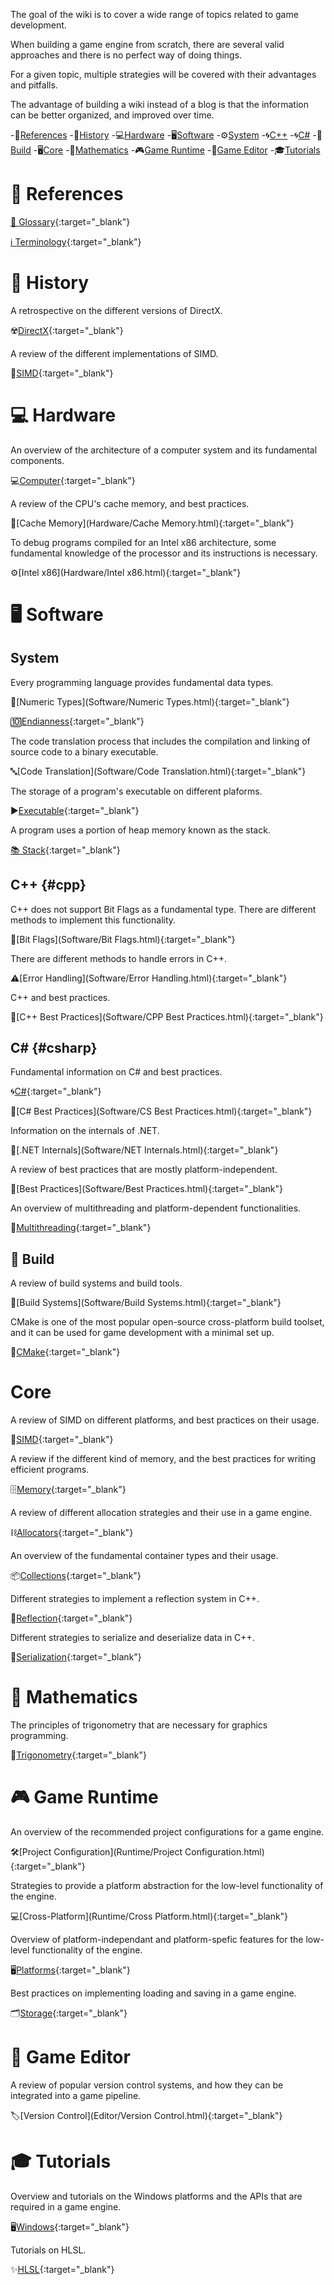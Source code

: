 The goal of the wiki is to cover a wide range of topics related to game development.

When building a game engine from scratch, there are several valid approaches and there is no perfect way of doing things.

For a given topic, multiple strategies will be covered with their advantages and pitfalls.

The advantage of building a wiki instead of a blog is that the information can be better organized, and improved over time.

-📖[References](#-references)
-🏰[History](#-history)
-💻[Hardware](#-hardware)
-🖥[Software](#-software)
  -⚙️[System](#system)
  -🌀[C++](#cpp)
  -🌀[C#](#csharp)
  -🧱[Build](#build)
-🖥[Core](#-core)
-🧮[Mathematics](#-mathematics)
-🎮[Game Runtime](#-game-runtime)
-🎨[Game Editor](#-game-editor)
-🎓[Tutorials](#-tutorials)

# 📖 References

[💬 Glossary](Glossary.html){:target="_blank"}

[ℹ️ Terminology](Terminology.html){:target="_blank"}

# 🏰 History

A retrospective on the different versions of DirectX.

☢️[DirectX](History/DirectX.html){:target="_blank"}


A review of the different implementations of SIMD.

🔢[SIMD](History/SIMD.html){:target="_blank"}


# 💻 Hardware

An overview of the architecture of a computer system and its fundamental components.

💻[Computer](Hardware/Computer.html){:target="_blank"}


A review of the CPU's cache memory, and best practices.

🚅[Cache Memory](Hardware/Cache Memory.html){:target="_blank"}


To debug programs compiled for an Intel x86 architecture, some fundamental knowledge of the processor and its instructions is necessary.

⚙️[Intel x86](Hardware/Intel x86.html){:target="_blank"}

# 🖥 Software

## System

Every programming language provides fundamental data types.

🔢[Numeric Types](Software/Numeric Types.html){:target="_blank"}

🔟[Endianness](Software/Endianness.html){:target="_blank"}


The code translation process that includes the compilation and linking of source code to a binary executable.

🔤[Code Translation](Software/Code Translation.html){:target="_blank"}


The storage of a program's executable on different plaforms.

▶️[Executable](Software/Executable.html){:target="_blank"}


A program uses a portion of heap memory known as the stack.

[📚 Stack](Software/Stack.html){:target="_blank"}

## C++ {#cpp}

C++ does not support Bit Flags as a fundamental type. There are different methods to implement this functionality.

🚩[Bit Flags](Software/Bit Flags.html){:target="_blank"}


There are different methods to handle errors in C++.

⚠️[Error Handling](Software/Error Handling.html){:target="_blank"}


C++ and best practices.

👑[C++ Best Practices](Software/CPP Best Practices.html){:target="_blank"}

## C# {#csharp}

Fundamental information on C# and best practices.

🌀[C#](Software/CS.html){:target="_blank"}

👑[C# Best Practices](Software/CS Best Practices.html){:target="_blank"}


Information on the internals of .NET.

👾[.NET Internals](Software/NET Internals.html){:target="_blank"}


A review of best practices that are mostly platform-independent.

👑[Best Practices](Software/Best Practices.html){:target="_blank"}


An overview of multithreading and platform-dependent functionalities.

🔀[Multithreading](Software/Multithreading.html){:target="_blank"}

## 🧱 Build

A review of build systems and build tools.

🔨[Build Systems](Software/Build Systems.html){:target="_blank"}


CMake is one of the most popular open-source cross-platform build toolset, and it can be used for game development with a minimal set up.

🔨[CMake](Software/CMake.html){:target="_blank"}

# Core

A review of SIMD on different platforms, and best practices on their usage.

🔢[SIMD](Core/SIMD.html){:target="_blank"}


A review if the different kind of memory, and the best practices for writing efficient programs.

🗄[Memory](Core/Memory.html){:target="_blank"}


A review of different allocation strategies and their use in a game engine.

⛓[Allocators](Core/Allocators.html){:target="_blank"}


An overview of the fundamental container types and their usage.

📦[Collections](Core/Collections.html){:target="_blank"}


Different strategies to implement a reflection system in C++.

🔖[Reflection](Core/Reflection.html){:target="_blank"}


Different strategies to serialize and deserialize data in C++.

💾[Serialization](Core/Serialization.html){:target="_blank"}

# 🧮 Mathematics

The principles of trigonometry that are necessary for graphics programming.

📐[Trigonometry](Core/Trigonometry.html){:target="_blank"}

# 🎮 Game Runtime

An overview of the recommended project configurations for a game engine.

🛠[Project Configuration](Runtime/Project Configuration.html){:target="_blank"}

Strategies to provide a platform abstraction for the low-level functionality of the engine.

💻[Cross-Platform](Runtime/Cross Platform.html){:target="_blank"}


Overview of platform-independant and platform-spefic features for the low-level functionality of the engine.

🖥[Platforms](Runtime/Platforms.html){:target="_blank"}


Best practices on implementing loading and saving in a game engine.

🗂[Storage](Runtime/Storage.html){:target="_blank"}

# 🎨 Game Editor

A review of popular version control systems, and how they can be integrated into a game pipeline.

🏷[Version Control](Editor/Version Control.html){:target="_blank"}

# 🎓 Tutorials

Overview and tutorials on the Windows platforms and the APIs that are required in a game engine.

🖥[Windows](https://www.notion.so/juliendelezenne/Windows-850f22698c5d46079f5b42c2ef1298f1){:target="_blank"}


Tutorials on HLSL.

✨[HLSL](https://www.notion.so/juliendelezenne/HLSL-8cf24e8312464ccd90dd10a21b07d200){:target="_blank"}

